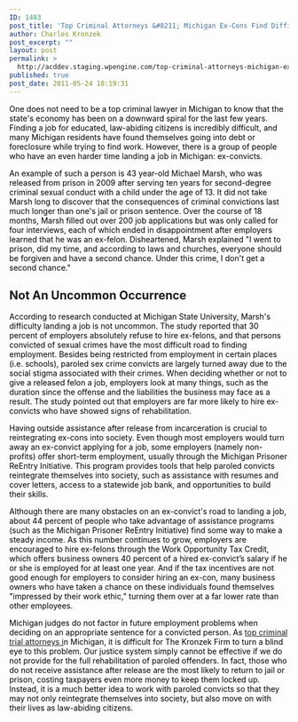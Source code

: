 ```yaml
---
ID: 1483
post_title: 'Top Criminal Attorneys &#8211; Michigan Ex-Cons Find Difficulty in Landing a Job'
author: Charles Kronzek
post_excerpt: ""
layout: post
permalink: >
  http://acddev.staging.wpengine.com/top-criminal-attorneys-michigan-ex-cons-find-difficulty-in-landing-a-job.html
published: true
post_date: 2011-05-24 18:19:31
---
```

<span style="color: #000000;">One does not need to be a top criminal lawyer in Michigan to know that the state's economy has been on a downward spiral for the last few years. Finding a job for educated, law-abiding citizens is incredibly difficult, and many Michigan residents have found themselves going into debt or foreclosure while trying to find work. However, there is a group of people who have an even harder time landing a job in Michigan: ex-convicts.</span>

<span style="color: #000000;">An example of such a person is 43 year-old Michael Marsh, who was released from prison in 2009 after serving ten years for second-degree criminal sexual conduct with a child under the age of 13. It did not take Marsh long to discover that the consequences of criminal convictions last much longer than one's jail or prison sentence. Over the course of 18 months, Marsh filled out over 200 job applications but was only called for four interviews, each of which ended in disappointment after employers learned that he was an ex-felon. Disheartened, Marsh explained "I went to prison, did my time, and according to laws and churches, everyone should be forgiven and have a second chance. Under this crime, I don't get a second chance."</span>
<h2>Not An Uncommon Occurrence</h2>
<span style="color: #000000;">According to research conducted at Michigan State University, Marsh's difficulty landing a job is not uncommon. The study reported that 30 percent of employers absolutely refuse to hire ex-felons, and that persons convicted of sexual crimes have the most difficult road to finding employment. Besides being restricted from employment in certain places (i.e. schools), paroled sex crime convicts are largely turned away due to the social stigma associated with their crimes. When deciding whether or not to give a released felon a job, employers look at many things, such as the duration since the offense and the liabilities the business may face as a result. The study pointed out that employers are far more likely to hire ex-convicts who have showed signs of rehabilitation.</span>

<span style="color: #000000;">Having outside assistance after release from incarceration is crucial to reintegrating ex-cons into society. Even though most employers would turn away an ex-convict applying for a job, some employers (namely non-profits) offer short-term employment, usually through the Michigan Prisoner ReEntry Initiative. This program provides tools that help paroled convicts reintegrate themselves into society, such as assistance with resumes and cover letters, access to a statewide job bank, and opportunities to build their skills.</span>

<span style="color: #000000;">Although there are many obstacles on an ex-convict's road to landing a job, about 44 percent of people who take advantage of assistance programs (such as the Michigan Prisoner ReEntry Initiative) find some way to make a steady income. As this number continues to grow, employers are encouraged to hire ex-felons through the Work Opportunity Tax Credit, which offers business owners 40 percent of a hired ex-convict’s salary if he or she is employed for at least one year. And if the tax incentives are not good enough for employers to consider hiring an ex-con, many business owners who have taken a chance on these individuals found themselves "impressed by their work ethic," turning them over at a far lower rate than other employees.</span>

<span style="color: #000000;">Michigan judges do not factor in future employment problems when deciding on an appropriate sentence for a convicted person. As <a href="http://acddev.staging.wpengine.com/trial-attorneys.html">top criminal trial attorneys i</a>n Michigan, it is difficult for The Kronzek Firm to turn a blind eye to this problem. Our justice system simply cannot be effective if we do not provide for the full rehabilitation of paroled offenders. In fact, those who do not receive assistance after release are the most likely to return to jail or prison, costing taxpayers even more money to keep them locked up. Instead, it is a much better idea to work with paroled convicts so that they may not only reintegrate themselves into society, but also move on with their lives as law-abiding citizens.</span>